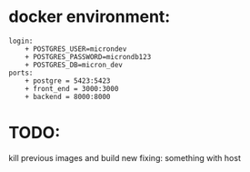 # docker environment:
    login:
        + POSTGRES_USER=microndev
        + POSTGRES_PASSWORD=microndb123
        + POSTGRES_DB=micron_dev
    ports:
        + postgre = 5423:5423
        + front_end = 3000:3000
        + backend = 8000:8000

# TODO:
 kill previous images and build new fixing:
    something with host
